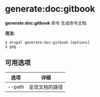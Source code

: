 # generate:doc:gitbook
**generate:doc:gitbook** 命令 生成命令文档

**用法:**
```
$ drupal generate:doc:gitbook [options] 
$ gdg  
```

## 可用选项
选项 | 详细
-------|-------------
--path | 呈现文档的路径
